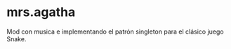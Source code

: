 mrs.agatha
==========

Mod con musica e implementando el patrón singleton para el clásico juego Snake.
